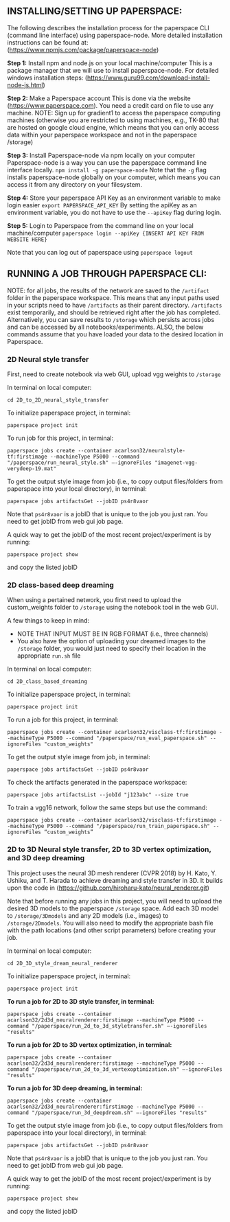## INSTALLING/SETTING UP PAPERSPACE:

The following describes the installation process for the paperspace CLI (command line interface) using paperspace-node. 
More detailed installation instructions can be found at: (https://www.npmjs.com/package/paperspace-node)

**Step 1:** Install npm and node.js on your local machine/computer
This is a package manager that we will use to install paperspace-node.
For detailed windows installation steps: (https://www.guru99.com/download-install-node-js.html) 

**Step 2:** Make a Paperspace account 
This is done via the website (https://www.paperspace.com). You need a credit card on file to use any machine.
NOTE: Sign up for gradient1 to access the paperspace computing machines (otherwise you are restricted to using machines, e.g., TK-80 that are hosted on google cloud engine, which means that you can only access data within your paperspace workspace and not in the paperspace /storage)

**Step 3:** Install Paperspace-node via npm locally on your computer
Paperspace-node is a way you can use the paperspace command line interface locally.
`npm install -g paperspace-node`
Note that the `-g` flag installs paperspace-node globally on your computer, which means you can access it from any directory on your filesystem.

**Step 4:** Store your paperspace API Key as an environment variable to make login easier
`export PAPERSPACE_API_KEY`
By setting the apiKey as an environment variable, you do not have to use the `--apiKey` flag during login. 

**Step 5:** Login to Paperspace from the command line on your local machine/computer
`paperspace login --apiKey {INSERT API KEY FROM WEBSITE HERE}`

Note that you can log out of paperspace using
`paperspace logout`

## RUNNING A JOB THROUGH PAPERSPACE CLI:

NOTE: for all jobs, the results of the network are saved to the `/artifact` folder in the paperspace workspace. 
This means that any input paths used in your scripts need to have `/artifacts` as their parent directory. `/artifacts` exist temporarily, and should be retrieved right after the job has completed. Alternatively, you can save results to 
`/storage` which persists across jobs and can be accessed by all notebooks/experiments. ALSO, the below commands assume that you have loaded your data to the desired location in Paperspace.

### **2D Neural style transfer**

First, need to create notebook via web GUI, upload vgg weights to `/storage`

In terminal on local computer:

`cd 2D_to_2D_neural_style_transfer`

To initialize paperspace project, in terminal:

`paperspace project init`

To run job for this project, in terminal:

`paperspace jobs create --container acarlson32/neuralstyle-tf:firstimage --machineType P5000 --command "/paperspace/run_neural_style.sh" —-ignoreFiles "imagenet-vgg-verydeep-19.mat"`

To get the output style image from job (i.e., to  copy output files/folders from paperspace into your local directory), in terminal:

`paperspace jobs artifactsGet --jobID ps4r8vaor`

Note that `ps4r8vaor` is a jobID that is unique to the job you just ran. You need to get jobID from web gui job page.

A quick way to get the jobID of the most recent project/experiment is by running: 

`paperspace project show`

and copy the listed jobID

### **2D class-based deep dreaming**

When using a pertained network, you first need to upload the custom_weights folder to `/storage` using the notebook tool in the web GUI.

A few things to keep in mind:

+ NOTE THAT INPUT MUST BE IN RGB FORMAT (i.e., three channels)
+ You also have the option of uploading your dreamed images to the `/storage` folder, you would just need to specify their location in the appropriate `run.sh` file

In terminal on local computer:

`cd 2D_class_based_dreaming`

To initialize paperspace project, in terminal:

`paperspace project init`

To run a job for this project, in terminal:

`paperspace jobs create --container acarlson32/visclass-tf:firstimage --machineType P5000 --command "/paperspace/run_eval_paperspace.sh" --ignoreFiles "custom_weights"`

To get the output style image from job, in terminal:

`paperspace jobs artifactsGet --jobID ps4r8vaor`

To check the artifacts generated in the paperspace workspace:

`paperspace jobs artifactsList --jobId "j123abc" --size true`

To train a vgg16 network, follow the same steps but use the command:

`paperspace jobs create --container acarlson32/visclass-tf:firstimage --machineType P5000 --command "/paperspace/run_train_paperspace.sh" --ignoreFiles “custom_weights”`

### **2D to 3D Neural style transfer, 2D to 3D vertex optimization, and 3D deep dreaming**

This project uses the neural 3D mesh renderer (CVPR 2018) by H. Kato, Y. Ushiku, and T. Harada to achieve dreaming and style transfer in 3D. 
It builds upon the code in (https://github.com/hiroharu-kato/neural_renderer.git)

Note that before running any jobs in this project, you will need to upload the desired 3D models to the paperspace `/storage` space. Add each 3D model to `/storage/3Dmodels` and any 2D models (i.e., images) to `/storage/2Dmodels`.
You will also need to modify the appropriate bash file with the path locations (and other script parameters) before creating your job.

In terminal on local computer:

`cd 2D_3D_style_dream_neural_renderer`

To initialize paperspace project, in terminal:

`paperspace project init`

**To run a job for 2D to 3D style transfer, in terminal:**

`paperspace jobs create --container acarlson32/2d3d_neuralrenderer:firstimage --machineType P5000 --command "/paperspace/run_2d_to_3d_styletransfer.sh" —-ignoreFiles "results"`

**To run a job for 2D to 3D vertex optimization, in terminal:**

`paperspace jobs create --container acarlson32/2d3d_neuralrenderer:firstimage --machineType P5000 --command "/paperspace/run_2d_to_3d_vertexoptimization.sh" —-ignoreFiles "results"`

**To run a job for 3D deep dreaming, in terminal:**

`paperspace jobs create --container acarlson32/2d3d_neuralrenderer:firstimage --machineType P5000 --command "/paperspace/run_3d_deepdream.sh" —-ignoreFiles "results"`

To get the output style image from job (i.e., to  copy output files/folders from paperspace into your local directory), in terminal:

`paperspace jobs artifactsGet --jobID ps4r8vaor`

Note that `ps4r8vaor` is a jobID that is unique to the job you just ran. You need to get jobID from web gui job page.

A quick way to get the jobID of the most recent project/experiment is by running: 

`paperspace project show`

and copy the listed jobID
